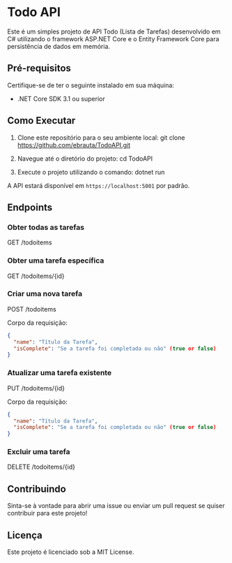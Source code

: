 # Todo API

Este é um simples projeto de API Todo (Lista de Tarefas) desenvolvido em C# utilizando o framework ASP.NET Core e o Entity Framework Core para persistência de dados em memória.

## Pré-requisitos

Certifique-se de ter o seguinte instalado em sua máquina:

- .NET Core SDK 3.1 ou superior

## Como Executar

1. Clone este repositório para o seu ambiente local:
   git clone https://github.com/ebrauta/TodoAPI.git

2. Navegue até o diretório do projeto:
  cd TodoAPI

3. Execute o projeto utilizando o comando:
   dotnet run


A API estará disponível em `https://localhost:5001` por padrão.

## Endpoints

### Obter todas as tarefas
GET /todoitems

### Obter uma tarefa específica
GET /todoitems/{id}

### Criar uma nova tarefa
POST /todoitems

Corpo da requisição:

```json
{
  "name": "Título da Tarefa",
  "isComplete": "Se a tarefa foi completada ou não" (true or false)
}
```

### Atualizar uma tarefa existente
PUT /todoitems/{id}

Corpo da requisição:

```json
{
  "name": "Título da Tarefa",
  "isComplete": "Se a tarefa foi completada ou não" (true or false)
}
```

### Excluir uma tarefa
DELETE /todoitems/{id}


## Contribuindo
Sinta-se à vontade para abrir uma issue ou enviar um pull request se quiser contribuir para este projeto!

## Licença
Este projeto é licenciado sob a MIT License.
